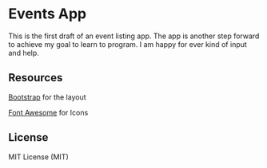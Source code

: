 # Events App

This is the first draft of an event listing app. The app is another step forward to achieve my goal to learn to program. I am happy for ever kind of input and help.

## Resources
[Bootstrap](http://getbootstrap.com/) for the layout

[Font Awesome](http://fortawesome.github.io/Font-Awesome/) for Icons

## License
MIT License (MIT)